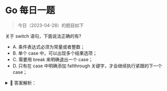 # Go 每日一题

> 今日（2023-04-28）的题目如下

关于 switch 语句，下面说法正确的有?

- A. 条件表达式必须为常量或者整数；
- B. 单个 case 中，可以出现多个结果选项；
- C. 需要用 break 来明确退出一个 case；
- D. 只有在 case 中明确添加 fallthrough 关键字，才会继续执行紧跟的下一个 case；

<details>
<summary style="cursor: pointer">🔑 答案解析：</summary>
<div>

参考答案及解析：BD。

---

### 9 楼

我觉得和其他语言最大的区别就是，case 里面可以放表达式，可以写出很简洁的代码。

```golang
package main

func main() {
    a := 1
    b := 0

    switch a {
    case b + 1: // 表达式
    case f(), b + 2: // 函数也行,多值都行
    }
}

func f() int {
    return 1
}
```

</div>
</details>
